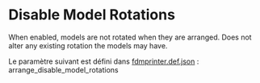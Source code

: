 # Disable Model Rotations

When enabled, models are not rotated when they are arranged. Does not alter any existing rotation the models may have.

Le paramètre suivant est défini dans [fdmprinter.def.json](https://github.com/smartavionics/Cura/blob/mb-master/resources/definitions/fdmprinter.def.json) : arrange_disable_model_rotations
